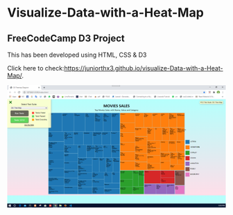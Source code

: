 # Visualize-Data-with-a-Heat-Map

## FreeCodeCamp D3 Project


This has been developed using HTML, CSS & D3

Click here to check:https://juniorthx3.github.io/visualize-Data-with-a-Heat-Map/.

![Project pic](projects.PNG)

